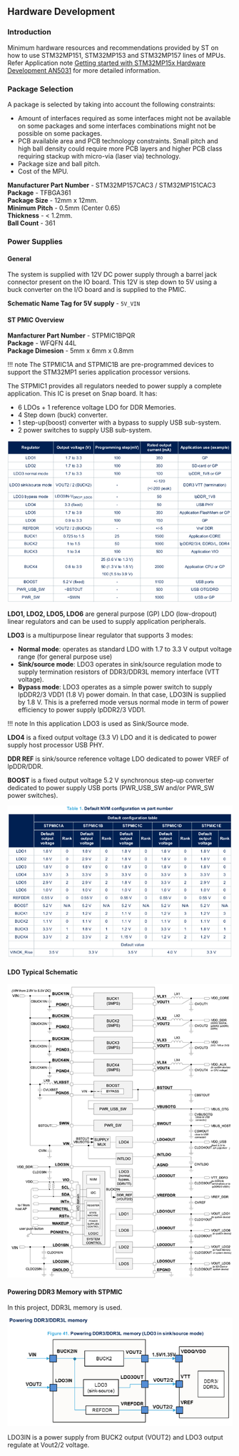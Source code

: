 ## Hardware Development

### Introduction

Minimum hardware resources and recommendations provided by ST on how to use STM32MP151, STM32MP153 and STM32MP157 lines of MPUs. Refer Application note [Getting started with STM32MP15x Hardware Development AN5031](https://www.st.com/resource/en/application_note/dm00389996-getting-started-with-stm32mp151-stm32mp153-and-stm32mp157-line-hardware-development-stmicroelectronics.pdf) for more detailed information.


### Package Selection

A package is selected by taking into account the following constraints:

- Amount of interfaces required as some interfaces might not be available on some packages and some interfaces combinations might not be possible on some packages.
- PCB available area and PCB technology constraints. Small pitch and high ball density could require more PCB layers and higher PCB class requiring stackup with micro-via (laser via) technology.
- Package size and ball pitch.
- Cost of the MPU.

**Manufacturer Part Number** - STM32MP157CAC3 / STM32MP151CAC3 <br>
**Package** -  TFBGA361 <br>
**Package Size** - 12mm x 12mm. <br>
**Minimum Pitch** - 0.5mm (Center 0.65) <br>
**Thickness** - < 1.2mm. <br>
**Ball Count** - 361 <br>


### Power Supplies

#### General

The system is supplied with 12V DC power supply through a barrel jack connector present on the IO board. This 12V is step down to 5V using a buck converter on the I/O board and is supplied to the PMIC. <br>

**Schematic Name Tag for 5V supply** - `5V_VIN` <br>

#### ST PMIC Overview

**Manfacturer Part Number** - STPMIC1BPQR <br>
**Package** - WFQFN 44L <br>
**Package Dimesion** - 5mm x 6mm x 0.8mm <br>

!!! note
    The STPMIC1A and STPMIC1B are pre-programmed devices to support the STM32MP1 series application processor versions. 

The STPMIC1 provides all regulators needed to power supply a complete application. This IC is preset on Snap board. It has:

- 6 LDOs + 1 reference voltage LDO for DDR Memories. 
- 4 Step down (buck) converter. 
- 1 step-up(boost) converter with a bypass to supply USB sub-system.
- 2 power switches to supply USB sub-system. 

![PMIC regulators overview](img/pmic_regulators_overview.png)


**LDO1, LDO2, LDO5, LDO6** are general purpose (GP) LDO (low-dropout) linear regulators and can be used to supply application peripherals. <br>

**LDO3** is a multipurpose linear regulator that supports 3 modes:

- **Normal mode**: operates as standard LDO with 1.7 to 3.3 V output voltage range (for general purpose use)
- **Sink/source mode**: LDO3 operates in sink/source regulation mode to supply termination resistors of DDR3/DDR3L memory interface (VTT voltage).
- **Bypass mode**: LDO3 operates as a simple power switch to supply lpDDR2/3 VDD1 (1.8 V) power domain. In that case, LDO3IN is supplied by 1.8 V. This is a preferred mode versus normal mode in term of power efficiency to power supply lpDDR2/3 VDD1.

!!! note
    In this application LDO3 is used as Sink/Source mode.

**LDO4** is a fixed output voltage (3.3 V) LDO and it is dedicated to power supply host processor USB PHY. <br>

**DDR REF** is sink/source reference voltage LDO dedicated to power VREF of lpDDR/DDR.<br>

**BOOST** is a fixed output voltage 5.2 V synchronous step-up converter dedicated to power supply USB ports (PWR_USB_SW and/or PWR_SW power switches).

![PMIC Default Configuration](img/pmic_default_config.png)

#### LDO Typical Schematic

![Typical LDO Schematic](img/ldo_typical_sch.png)


#### Powering DDR3 Memory with STPMIC

In this project, DDR3L memory is used. 

![Powering DDR3L Memory](img/powering_ddr3l_memory.png)

LDO3IN is a power supply from BUCK2 output (VOUT2) and LDO3 output regulate at Vout2/2 voltage.


